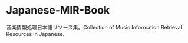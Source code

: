 # Japanese-MIR-Book
音楽情報処理日本語リソース集。Collection of Music Information Retrieval Resources in Japanese.
